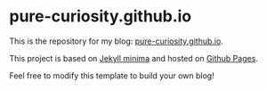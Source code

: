 # pure-curiosity.github.io

This is the repository for my blog: [pure-curiosity.github.io](https://pure-curiosity.github.io).

This project is based on [Jekyll minima](https://github.com/jekyll/minima) and hosted on [Github Pages](https://pages.github.com/).

Feel free to modify this template to build your own blog!